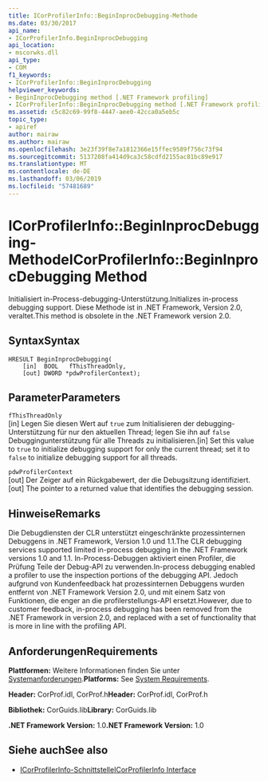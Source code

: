 ```yaml
---
title: ICorProfilerInfo::BeginInprocDebugging-Methode
ms.date: 03/30/2017
api_name:
- ICorProfilerInfo.BeginInprocDebugging
api_location:
- mscorwks.dll
api_type:
- COM
f1_keywords:
- ICorProfilerInfo::BeginInprocDebugging
helpviewer_keywords:
- BeginInprocDebugging method [.NET Framework profiling]
- ICorProfilerInfo::BeginInprocDebugging method [.NET Framework profiling]
ms.assetid: c5c82c69-99f8-4447-aee0-42cca0a5eb5c
topic_type:
- apiref
author: mairaw
ms.author: mairaw
ms.openlocfilehash: 3e23f39f8e7a1812366e15ffec9589f756c73f94
ms.sourcegitcommit: 5137208fa414d9ca3c58cdfd2155ac81bc89e917
ms.translationtype: MT
ms.contentlocale: de-DE
ms.lasthandoff: 03/06/2019
ms.locfileid: "57481689"
---
```

# <a name="icorprofilerinfobegininprocdebugging-method"></a><span data-ttu-id="6008f-102">ICorProfilerInfo::BeginInprocDebugging-Methode</span><span class="sxs-lookup"><span data-stu-id="6008f-102">ICorProfilerInfo::BeginInprocDebugging Method</span></span>
<span data-ttu-id="6008f-103">Initialisiert in-Process-debugging-Unterstützung.</span><span class="sxs-lookup"><span data-stu-id="6008f-103">Initializes in-process debugging support.</span></span> <span data-ttu-id="6008f-104">Diese Methode ist in .NET Framework, Version 2.0, veraltet.</span><span class="sxs-lookup"><span data-stu-id="6008f-104">This method is obsolete in the .NET Framework version 2.0.</span></span>  
  
## <a name="syntax"></a><span data-ttu-id="6008f-105">Syntax</span><span class="sxs-lookup"><span data-stu-id="6008f-105">Syntax</span></span>  
  
```  
HRESULT BeginInprocDebugging(  
    [in]  BOOL   fThisThreadOnly,  
    [out] DWORD *pdwProfilerContext);  
```  
  
## <a name="parameters"></a><span data-ttu-id="6008f-106">Parameter</span><span class="sxs-lookup"><span data-stu-id="6008f-106">Parameters</span></span>  
 `fThisThreadOnly`  
 <span data-ttu-id="6008f-107">[in] Legen Sie diesen Wert auf `true` zum Initialisieren der debugging-Unterstützung für nur den aktuellen Thread; legen Sie ihn auf `false` Debuggingunterstützung für alle Threads zu initialisieren.</span><span class="sxs-lookup"><span data-stu-id="6008f-107">[in] Set this value to `true` to initialize debugging support for only the current thread; set it to `false` to initialize debugging support for all threads.</span></span>  
  
 `pdwProfilerContext`  
 <span data-ttu-id="6008f-108">[out] Der Zeiger auf ein Rückgabewert, der die Debugsitzung identifiziert.</span><span class="sxs-lookup"><span data-stu-id="6008f-108">[out] The pointer to a returned value that identifies the debugging session.</span></span>  
  
## <a name="remarks"></a><span data-ttu-id="6008f-109">Hinweise</span><span class="sxs-lookup"><span data-stu-id="6008f-109">Remarks</span></span>  
 <span data-ttu-id="6008f-110">Die Debugdiensten der CLR unterstützt eingeschränkte prozessinternen Debuggens in .NET Framework, Version 1.0 und 1.1.</span><span class="sxs-lookup"><span data-stu-id="6008f-110">The CLR debugging services supported limited in-process debugging in the .NET Framework versions 1.0 and 1.1.</span></span> <span data-ttu-id="6008f-111">In-Process-Debuggen aktiviert einen Profiler, die Prüfung Teile der Debug-API zu verwenden.</span><span class="sxs-lookup"><span data-stu-id="6008f-111">In-process debugging enabled a profiler to use the inspection portions of the debugging API.</span></span> <span data-ttu-id="6008f-112">Jedoch aufgrund von Kundenfeedback hat prozessinternen Debuggens wurden entfernt von .NET Framework Version 2.0, und mit einem Satz von Funktionen, die enger an die profilerstellungs-API ersetzt.</span><span class="sxs-lookup"><span data-stu-id="6008f-112">However, due to customer feedback, in-process debugging has been removed from the .NET Framework in version 2.0, and replaced with a set of functionality that is more in line with the profiling API.</span></span>  
  
## <a name="requirements"></a><span data-ttu-id="6008f-113">Anforderungen</span><span class="sxs-lookup"><span data-stu-id="6008f-113">Requirements</span></span>  
 <span data-ttu-id="6008f-114">**Plattformen:** Weitere Informationen finden Sie unter [Systemanforderungen](../../../../docs/framework/get-started/system-requirements.md).</span><span class="sxs-lookup"><span data-stu-id="6008f-114">**Platforms:** See [System Requirements](../../../../docs/framework/get-started/system-requirements.md).</span></span>  
  
 <span data-ttu-id="6008f-115">**Header:** CorProf.idl, CorProf.h</span><span class="sxs-lookup"><span data-stu-id="6008f-115">**Header:** CorProf.idl, CorProf.h</span></span>  
  
 <span data-ttu-id="6008f-116">**Bibliothek:** CorGuids.lib</span><span class="sxs-lookup"><span data-stu-id="6008f-116">**Library:** CorGuids.lib</span></span>  
  
 <span data-ttu-id="6008f-117">**.NET Framework Version:** 1.0</span><span class="sxs-lookup"><span data-stu-id="6008f-117">**.NET Framework Version:** 1.0</span></span>  
  
## <a name="see-also"></a><span data-ttu-id="6008f-118">Siehe auch</span><span class="sxs-lookup"><span data-stu-id="6008f-118">See also</span></span>
- [<span data-ttu-id="6008f-119">ICorProfilerInfo-Schnittstelle</span><span class="sxs-lookup"><span data-stu-id="6008f-119">ICorProfilerInfo Interface</span></span>](../../../../docs/framework/unmanaged-api/profiling/icorprofilerinfo-interface.md)

